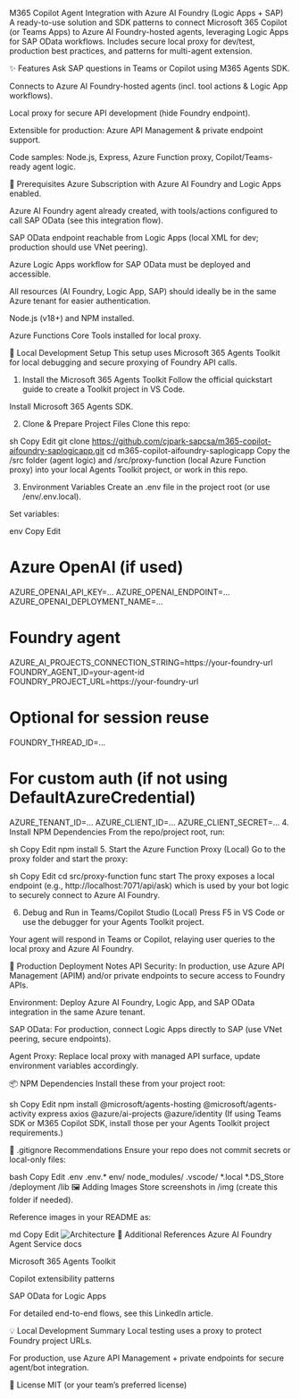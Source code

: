 M365 Copilot Agent Integration with Azure AI Foundry (Logic Apps + SAP)
A ready-to-use solution and SDK patterns to connect Microsoft 365 Copilot (or Teams Apps) to Azure AI Foundry-hosted agents, leveraging Logic Apps for SAP OData workflows. Includes secure local proxy for dev/test, production best practices, and patterns for multi-agent extension.

✨ Features
Ask SAP questions in Teams or Copilot using M365 Agents SDK.

Connects to Azure AI Foundry-hosted agents (incl. tool actions & Logic App workflows).

Local proxy for secure API development (hide Foundry endpoint).

Extensible for production: Azure API Management & private endpoint support.

Code samples: Node.js, Express, Azure Function proxy, Copilot/Teams-ready agent logic.

🚦 Prerequisites
Azure Subscription with Azure AI Foundry and Logic Apps enabled.

Azure AI Foundry agent already created, with tools/actions configured to call SAP OData (see this integration flow).

SAP OData endpoint reachable from Logic Apps (local XML for dev; production should use VNet peering).

Azure Logic Apps workflow for SAP OData must be deployed and accessible.

All resources (AI Foundry, Logic App, SAP) should ideally be in the same Azure tenant for easier authentication.

Node.js (v18+) and NPM installed.

Azure Functions Core Tools installed for local proxy.

🔑 Local Development Setup
This setup uses Microsoft 365 Agents Toolkit for local debugging and secure proxying of Foundry API calls.

1. Install the Microsoft 365 Agents Toolkit
Follow the official quickstart guide to create a Toolkit project in VS Code.

Install Microsoft 365 Agents SDK.

2. Clone & Prepare Project Files
Clone this repo:

sh
Copy
Edit
git clone https://github.com/cjpark-sapcsa/m365-copilot-aifoundry-saplogicapp.git
cd m365-copilot-aifoundry-saplogicapp
Copy the /src folder (agent logic) and /src/proxy-function (local Azure Function proxy) into your local Agents Toolkit project, or work in this repo.

3. Environment Variables
Create an .env file in the project root (or use /env/.env.local).

Set variables:

env
Copy
Edit
# Azure OpenAI (if used)
AZURE_OPENAI_API_KEY=...
AZURE_OPENAI_ENDPOINT=...
AZURE_OPENAI_DEPLOYMENT_NAME=...

# Foundry agent
AZURE_AI_PROJECTS_CONNECTION_STRING=https://your-foundry-url
FOUNDRY_AGENT_ID=your-agent-id
FOUNDRY_PROJECT_URL=https://your-foundry-url

# Optional for session reuse
FOUNDRY_THREAD_ID=...

# For custom auth (if not using DefaultAzureCredential)
AZURE_TENANT_ID=...
AZURE_CLIENT_ID=...
AZURE_CLIENT_SECRET=...
4. Install NPM Dependencies
From the repo/project root, run:

sh
Copy
Edit
npm install
5. Start the Azure Function Proxy (Local)
Go to the proxy folder and start the proxy:

sh
Copy
Edit
cd src/proxy-function
func start
The proxy exposes a local endpoint (e.g., http://localhost:7071/api/ask) which is used by your bot logic to securely connect to Azure AI Foundry.

6. Debug and Run in Teams/Copilot Studio (Local)
Press F5 in VS Code or use the debugger for your Agents Toolkit project.

Your agent will respond in Teams or Copilot, relaying user queries to the local proxy and Azure AI Foundry.

🏢 Production Deployment Notes
API Security: In production, use Azure API Management (APIM) and/or private endpoints to secure access to Foundry APIs.

Environment: Deploy Azure AI Foundry, Logic App, and SAP OData integration in the same Azure tenant.

SAP OData: For production, connect Logic Apps directly to SAP (use VNet peering, secure endpoints).

Agent Proxy: Replace local proxy with managed API surface, update environment variables accordingly.

📦 NPM Dependencies
Install these from your project root:

sh
Copy
Edit
npm install @microsoft/agents-hosting @microsoft/agents-activity express axios @azure/ai-projects @azure/identity
(If using Teams SDK or M365 Copilot SDK, install those per your Agents Toolkit project requirements.)

🚫 .gitignore Recommendations
Ensure your repo does not commit secrets or local-only files:

bash
Copy
Edit
.env
.env.*
env/
node_modules/
.vscode/
*.local
*.DS_Store
/deployment
/lib
🖼 Adding Images
Store screenshots in /img (create this folder if needed).

Reference images in your README as:

md
Copy
Edit
![Architecture](img/architecture.png)
📖 Additional References
Azure AI Foundry Agent Service docs

Microsoft 365 Agents Toolkit

Copilot extensibility patterns

SAP OData for Logic Apps

For detailed end-to-end flows, see this LinkedIn article.

💡 Local Development Summary
Local testing uses a proxy to protect Foundry project URLs.

For production, use Azure API Management + private endpoints for secure agent/bot integration.

📝 License
MIT (or your team’s preferred license)